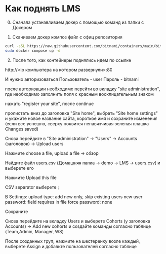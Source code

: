# Как поднять LMS

0. Сначала устанавливаем докер с помощью команд из папки с Докером

1. Скачиваем докер композ файл с офиц репозитория 
```bash
curl -sSL https://raw.githubusercontent.com/bitnami/containers/main/bitnami/moodle/docker-compose.yml > docker-compose.yml
sudo docker compose up -d
```

2. После того, как контейнеры поднялись идем по ссылке

http://<ip компьютера на котором развернули>:80

И нужно авторизоваться
Пользователь - user
Пароль - bitnami 

после авторизации необходимо перейти во вкладку "site administration", где необходимо заполнить поля с красным восклицательным знаком

нажать "register your site", после continue 

пролистать вниз до заголовка "Site home", выбрать  "Site home settings" и укажите новое название сайта, короткое имя и сохраните изменения (если все успешно, сверху появится ненавязчивая зеленая плашка Changes saved)

Снова перейдите в "Site administration" -> "Users" -> Accounts (заголовок) -> Upload users

Нажмите choose a file, upload a file -> обзор

Найдите файл users.csv (Домашняя папка -> demo -> LMS -> users.csv) и выберете его

Нажмите Upload this file

CSV separator выберете ;

В Settings:
upload type: add new only, skip existing users
new user password: field requires in file
force password: none

Сохраните 

Снова перейдите на вкладку Users и выберете Cohorts (у заголовка Accounts) -> Add new cohorts и создайте команды согласно таблице (Team,Admin, Manager, WS)

После созданных груп, нажмите на шестеренку возле каждый, выберете Assign и добавьте пользователей согласно таблице
